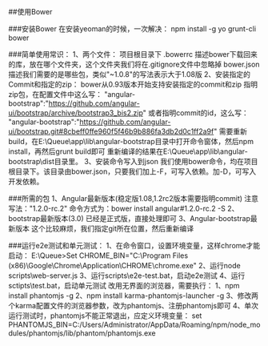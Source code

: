 
##使用Bower

###安装Bower
   在安装yeoman的时候，一次解决：
   npm install -g yo grunt-cli bower

###简单使用常识：
1、两个文件：
   项目根目录下
  .bowerrc  描述bower下载回来的库，放在哪个文件夹，这个文件夹我们将在.gitignore文件中忽略掉
   bower.json  描述我们需要的是哪些包，类似"~1.0.8"的写法表示大于1.08版
2、安装指定的Commit和指定的zip：
   bower从0.93版本开始支持安装指定的commit和zip
   指明zip包，在配置文件中这么写：
      "angular-bootstrap":"https://github.com/angular-ui/bootstrap/archive/bootstrap3_bis2.zip"
   或者指明commit的id，这么写：
      "angular-bootstrap":"https://github.com/angular-ui/bootstrap.git#8cbeff0ffe960f5f46b9b886fa3db2d0c1ff2a9f"
       需要重新build，在E:\Queue\app\lib\angular-bootstrap目录中打开命令窗体，然后npm install，再然后grunt build即可
       重新编译的结果在E:\Queue\app\lib\angular-bootstrap\dist目录里。
3、安装命令写入到json
   我们使用bower命令，均在项目根目录下。该目录由bower.json，只要我们加上-F，可写入依赖。加-D，可写入开发依赖。

###所需的包
1、Angular最新版本(稳定版1.08,1.2rc2版本需要指明commit)
    注意写法："1.2.0-rc.2"
    命令方式为：bower install angular#1.2.0-rc.2 -S
2、bootstrap最新版本(3.0)
    已经是正式版，直接处理即可
3、Angular-bootstrap最新版本
    这个比较麻烦，我们指定git所在位置，然后重新编译

###运行e2e测试和单元测试：
1、在命令窗口，设置环境变量，这样chrome才能启动：
E:\Queue>Set CHROME_BIN="C:\Program Files (x86)\Google\Chrome\Application\CHROME\chrome.exe"
2、运行node scripts\web-server.js
3、运行scripts\e2e-test.bat，启动e2e测试
4、运行sctipts\test.bat，启动单元测试
改用无界面的浏览器，需要执行：
1、npm install phantomjs -g
2、npm install karma-phantomjs-launcher -g
3、修改两个karma配置文件的浏览器参数，改为phantomjs、注册phantomjs即可
4、单次运行测试时，phantomjs不能正常退出，应定义环境变量：
set PHANTOMJS_BIN=C:/Users/Administrator/AppData/Roaming/npm/node_modules/phantomjs/lib/phantom/phantomjs.exe

